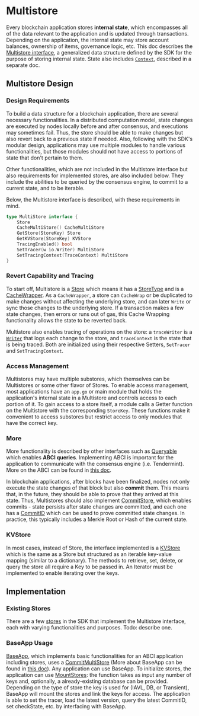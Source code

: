# Multistore

Every blockchain application stores **internal state**, which encompasses all of the data relevant to the application and is updated through transactions. Depending on the application, the internal state may store account balances, ownership of items, governance logic, etc. This doc describes the [Multistore interface](https://github.com/cosmos/cosmos-sdk/blob/36dcd7b7ad94cf59a8471506e10b937507d1dfa5/store/types/store.go#L41-L66), a generalized data structure defined by the SDK for the purpose of storing internal state. State also includes [`Context`](https://github.com/cosmos/cosmos-sdk/blob/9a16e2675f392b083dd1074ff92ff1f9fbda750d/types/context.go#L29-L56), described in a separate doc. 

## Multistore Design
### Design Requirements 
To build a data structure for a blockchain application, there are several necessary functionalities. In a distributed computation model, state changes are executed by nodes locally before and after consensus, and executions may sometimes fail. Thus, the store should be able to make changes but also revert back to a previous state if needed. Also, following with the SDK's modular design, applications may use multiple modules to handle various functionalities, but those modules should not have access to portions of state that don't pertain to them.

Other functionalities, which are not included in the Multistore interface but also requirements for implemented stores, are also included below. They include the abilities to be queried by the consensus engine, to commit to a current state, and to be iterable. 

Below, the Multistore interface is described, with these requirements in mind.
```go
type MultiStore interface {
	Store
	CacheMultiStore() CacheMultiStore
	GetStore(StoreKey) Store
	GetKVStore(StoreKey) KVStore
	TracingEnabled() bool
	SetTracer(w io.Writer) MultiStore
	SetTracingContext(TraceContext) MultiStore
}
```

### Revert Capability and Tracing
To start off, Multistore is a [Store](https://github.com/cosmos/cosmos-sdk/blob/9a16e2675f392b083dd1074ff92ff1f9fbda750d/store/types/store.go#L12-L15) which means it has a [StoreType](https://github.com/cosmos/cosmos-sdk/blob/36dcd7b7ad94cf59a8471506e10b937507d1dfa5/store/types/store.go#L201-L209) and is a [CacheWrapper](https://github.com/cosmos/cosmos-sdk/blob/36dcd7b7ad94cf59a8471506e10b937507d1dfa5/store/types/store.go#L157-L178). As a `CacheWrapper`, a store can `CacheWrap` or be duplicated to make changes without affecting the underlying store, and can later `Write` or sync those changes to the underlying store. If a transaction makes a few state changes, then errors or runs out of gas, this Cache Wrapping functionality allows the state to be reverted back. 

Multistore also enables tracing of operations on the store: a `traceWriter` is a [`Writer`](https://golang.org/pkg/io/#Writer) that logs each change to the store, and `traceContext` is the state that is being traced. Both are initialized using their respective Setters, `SetTracer` and `SetTracingContext`.

### Access Management
Multistores may have multiple substores, which themselves can be Multistores or some other flavor of Stores. To enable access management, most applications have an `app.go` or main module that holds the application's internal state in a Multistore and controls access to each portion of it. To gain access to a store itself, a module calls a Getter function on the Multistore with the corresponding `StoreKey`. These functions make it convenient to access substores but restrict access to only modules that have the correct key.

### More
More functionality is described by other interfaces such as [Queryable](https://github.com/cosmos/cosmos-sdk/blob/36dcd7b7ad94cf59a8471506e10b937507d1dfa5/store/types/store.go#L30-L36) which enables **ABCI queries**. Implementing ABCI is important for the application to communicate with the consensus engine (i.e. Tendermint). More on the ABCI can be found in [this doc](https://tendermint.com/docs/spec/abci/).

In blockchain applications, after blocks have been finalized, nodes not only execute the state changes of that block but also **commit** them. This means that, in the future, they should be able to prove that they arrived at this state. Thus, Multistores should also implement [CommitStore](https://github.com/cosmos/cosmos-sdk/blob/36dcd7b7ad94cf59a8471506e10b937507d1dfa5/store/types/store.go#L17-L28), which enables commits - state persists after state changes are committed, and each one has a [CommitID](https://github.com/cosmos/cosmos-sdk/blob/36dcd7b7ad94cf59a8471506e10b937507d1dfa5/store/types/store.go#L180-L197) which can be used to prove committed state changes. In practice, this typically includes a Merkle Root or Hash of the current state.

### KVStore
In most cases, instead of Store, the interface implemented is a [KVStore](https://github.com/cosmos/cosmos-sdk/blob/5344e8d768f306c29eb5451177499bfe540a80e9/store/types/store.go#L103-L133) which is the same as a Store but structured as an iterable key-value mapping (similar to a dictionary). The methods to retrieve, set, delete, or query the store all require a Key to be passed in. An Iterator must be implemented to enable iterating over the keys.

## Implementation
### Existing Stores
There are a few [stores](https://github.com/cosmos/cosmos-sdk/tree/9a16e2675f392b083dd1074ff92ff1f9fbda750d/store) in the SDK that implement the Multistore interface, each with varying functionalities and purposes.
Todo: describe one.

### BaseApp Usage
[BaseApp](https://github.com/cosmos/cosmos-sdk/blob/master/baseapp/baseapp.go), which implements basic functionalities for an ABCI application including stores, uses a [CommitMultiStore](https://github.com/cosmos/cosmos-sdk/blob/36dcd7b7ad94cf59a8471506e10b937507d1dfa5/store/types/store.go#L74-L98) (More about BaseApp can be found in [this doc](https://cosmos.network/docs/concepts/baseapp.html#baseapp)). Any application can use BaseApp. To initialize stores, the application can use [MountStores](https://github.com/cosmos/cosmos-sdk/blob/5344e8d768f306c29eb5451177499bfe540a80e9/baseapp/baseapp.go#L134-L153): the function takes as input any number of keys and, optionally, a already-existing database can be provided. Depending on the type of store the key is used for (IAVL, DB, or Transient), BaseApp will mount the stores and link the keys for access. The application is able to set the tracer, load the latest version, query the latest CommitID, set checkState, etc. by interfacing with BaseApp.

